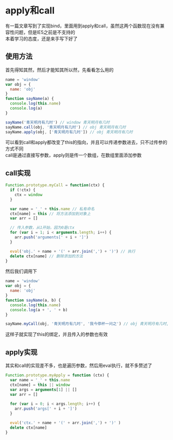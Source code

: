 # apply和call
有一篇文章写到了实现bind，里面用到apply和call，虽然这两个函数现在没有兼容性问题，但是IE5之前是不支持的  
本着学习的态度，还是来手写下好了

## 使用方法
首先得知其然，然后才能知其所以然，先看看怎么用的
```js
name = 'window'
var obj = {
  name: 'obj'
}
function sayName(a) {
  console.log(this.name)
  console.log(a)
}

sayName('青天明月有几时') // window 青天明月有几时
sayName.call(obj, '青天明月有几时') // obj 青天明月有几时
sayName.apply(obj, ['青天明月有几时']) // obj 青天明月有几时
```
可以看到call和apply都改变了this的指向，并且可以传递参数进去，只不过传参的方式不同  
call是通过直接写参数，apply则是传一个数组，在数组里面添加参数

## call实现
```js
Function.prototype.myCall = function(ctx) {
  if (!ctx) {
    ctx = window
  }

  var name = '_' + this.name // 私有命名
  ctx[name] = this // 将方法添加到对象上
  var arr = []

  // 传入参数，从1开始，因为0是ctx
  for (var i = 1; i < arguments.length; i++) {
    arr.push('arguments[' + i + ']')
  }

  eval('obj.' + name + '(' + arr.join(',') + ')') // 执行
  delete ctx[name] // 删除添加的方法
}
```
然后我们调用下
```js
name = 'window'
var obj = {
  name: 'obj'
}
function sayName(a, b) {
  console.log(this.name)
  console.log(a + ', ' + b)
}

sayName.myCall(obj, '青天明月有几时', '我今停杯一问之') // obj 青天明月有几时, 我今停杯一问之
```
这样子就实现了this的绑定，并且传入的参数也有效

## apply实现
其实和call的实现差不多，也是遍历参数，然后用eval执行，就不多赘述了
```js
Function.prototype.myApply = function (ctx) {
  var name = '_' + this.name
  ctx[name] = this || window
  var args = arguments[1] || []
  var arr = []
  
  for (var i = 0; i < args.length; i++) {
    arr.push('args[' + i + ']')
  }

  eval('ctx.' + name + '(' + arr.join(',') + ')' )
  delete ctx[name]
}
```